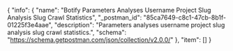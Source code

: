 {
  "info": {
    "name": "Botify Parameters Analyses Username Project Slug Analysis Slug Crawl Statistics",
    "_postman_id": "85ca7649-c8c1-47cb-8b1f-01225f3e4aae",
    "description": "Parameters analyses username project slug analysis slug crawl statistics.",
    "schema": "https://schema.getpostman.com/json/collection/v2.0.0/"
  },
  "item": []
}